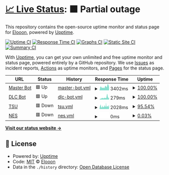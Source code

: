 # [📈 Live Status](https://Eloniumm.github.io/Status-Page): <!--live status--> **🟧 Partial outage**

This repository contains the open-source uptime monitor and status page for [Elooon](https://elondev.cf), powered by [Upptime](https://github.com/upptime/upptime).

[![Uptime CI](https://github.com/Eloniumm/Status-Page/workflows/Uptime%20CI/badge.svg)](https://github.com/Eloniumm/Status-Page/actions?query=workflow%3A%22Uptime+CI%22)
[![Response Time CI](https://github.com/Eloniumm/Status-Page/workflows/Response%20Time%20CI/badge.svg)](https://github.com/Eloniumm/Status-Page/actions?query=workflow%3A%22Response+Time+CI%22)
[![Graphs CI](https://github.com/Eloniumm/Status-Page/workflows/Graphs%20CI/badge.svg)](https://github.com/Eloniumm/Status-Page/actions?query=workflow%3A%22Graphs+CI%22)
[![Static Site CI](https://github.com/Eloniumm/Status-Page/workflows/Static%20Site%20CI/badge.svg)](https://github.com/Eloniumm/Status-Page/actions?query=workflow%3A%22Static+Site+CI%22)
[![Summary CI](https://github.com/Eloniumm/Status-Page/workflows/Summary%20CI/badge.svg)](https://github.com/Eloniumm/Status-Page/actions?query=workflow%3A%22Summary+CI%22)

With [Upptime](https://upptime.js.org), you can get your own unlimited and free uptime monitor and status page, powered entirely by a GitHub repository. We use [Issues](https://github.com/Eloniumm/Status-Page/issues) as incident reports, [Actions](https://github.com/Eloniumm/Status-Page/actions) as uptime monitors, and [Pages](https://Eloniumm.github.io/Status-Page) for the status page.

<!--start: status pages-->
<!-- This summary is generated by Upptime (https://github.com/upptime/upptime) -->
<!-- Do not edit this manually, your changes will be overwritten -->
<!-- prettier-ignore -->
| URL | Status | History | Response Time | Uptime |
| --- | ------ | ------- | ------------- | ------ |
| <img alt="" src="https://favicons.githubusercontent.com/masterbot.dlcdevelopment.repl.co" height="13"> [Master Bot](https://MasterBot.DLCDevelopment.repl.co) | 🟩 Up | [master-bot.yml](https://github.com/Eloniumm/Status-Page/commits/HEAD/history/master-bot.yml) | <details><summary><img alt="Response time graph" src="./graphs/master-bot/response-time-week.png" height="20"> 3402ms</summary><br><a href="https://Discord-Development-Centre.github.io/status/history/master-bot"><img alt="Response time 3402" src="https://img.shields.io/endpoint?url=https%3A%2F%2Fraw.githubusercontent.com%2FEloniumm%2FStatus-Page%2FHEAD%2Fapi%2Fmaster-bot%2Fresponse-time.json"></a><br><a href="https://Discord-Development-Centre.github.io/status/history/master-bot"><img alt="24-hour response time 407" src="https://img.shields.io/endpoint?url=https%3A%2F%2Fraw.githubusercontent.com%2FEloniumm%2FStatus-Page%2FHEAD%2Fapi%2Fmaster-bot%2Fresponse-time-day.json"></a><br><a href="https://Discord-Development-Centre.github.io/status/history/master-bot"><img alt="7-day response time 3402" src="https://img.shields.io/endpoint?url=https%3A%2F%2Fraw.githubusercontent.com%2FEloniumm%2FStatus-Page%2FHEAD%2Fapi%2Fmaster-bot%2Fresponse-time-week.json"></a><br><a href="https://Discord-Development-Centre.github.io/status/history/master-bot"><img alt="30-day response time 3402" src="https://img.shields.io/endpoint?url=https%3A%2F%2Fraw.githubusercontent.com%2FEloniumm%2FStatus-Page%2FHEAD%2Fapi%2Fmaster-bot%2Fresponse-time-month.json"></a><br><a href="https://Discord-Development-Centre.github.io/status/history/master-bot"><img alt="1-year response time 3402" src="https://img.shields.io/endpoint?url=https%3A%2F%2Fraw.githubusercontent.com%2FEloniumm%2FStatus-Page%2FHEAD%2Fapi%2Fmaster-bot%2Fresponse-time-year.json"></a></details> | <details><summary><a href="https://Discord-Development-Centre.github.io/status/history/master-bot">100.00%</a></summary><a href="https://Discord-Development-Centre.github.io/status/history/master-bot"><img alt="All-time uptime 100.00%" src="https://img.shields.io/endpoint?url=https%3A%2F%2Fraw.githubusercontent.com%2FEloniumm%2FStatus-Page%2FHEAD%2Fapi%2Fmaster-bot%2Fuptime.json"></a><br><a href="https://Discord-Development-Centre.github.io/status/history/master-bot"><img alt="24-hour uptime 100.00%" src="https://img.shields.io/endpoint?url=https%3A%2F%2Fraw.githubusercontent.com%2FEloniumm%2FStatus-Page%2FHEAD%2Fapi%2Fmaster-bot%2Fuptime-day.json"></a><br><a href="https://Discord-Development-Centre.github.io/status/history/master-bot"><img alt="7-day uptime 100.00%" src="https://img.shields.io/endpoint?url=https%3A%2F%2Fraw.githubusercontent.com%2FEloniumm%2FStatus-Page%2FHEAD%2Fapi%2Fmaster-bot%2Fuptime-week.json"></a><br><a href="https://Discord-Development-Centre.github.io/status/history/master-bot"><img alt="30-day uptime 100.00%" src="https://img.shields.io/endpoint?url=https%3A%2F%2Fraw.githubusercontent.com%2FEloniumm%2FStatus-Page%2FHEAD%2Fapi%2Fmaster-bot%2Fuptime-month.json"></a><br><a href="https://Discord-Development-Centre.github.io/status/history/master-bot"><img alt="1-year uptime 100.00%" src="https://img.shields.io/endpoint?url=https%3A%2F%2Fraw.githubusercontent.com%2FEloniumm%2FStatus-Page%2FHEAD%2Fapi%2Fmaster-bot%2Fuptime-year.json"></a></details>
| <img alt="" src="https://favicons.githubusercontent.com/dlc-bot.samosaman73.repl.co" height="13"> [DLC Bot](https://dlc-bot.samosaman73.repl.co) | 🟩 Up | [dlc-bot.yml](https://github.com/Eloniumm/Status-Page/commits/HEAD/history/dlc-bot.yml) | <details><summary><img alt="Response time graph" src="./graphs/dlc-bot/response-time-week.png" height="20"> 279ms</summary><br><a href="https://Discord-Development-Centre.github.io/status/history/dlc-bot"><img alt="Response time 279" src="https://img.shields.io/endpoint?url=https%3A%2F%2Fraw.githubusercontent.com%2FEloniumm%2FStatus-Page%2FHEAD%2Fapi%2Fdlc-bot%2Fresponse-time.json"></a><br><a href="https://Discord-Development-Centre.github.io/status/history/dlc-bot"><img alt="24-hour response time 225" src="https://img.shields.io/endpoint?url=https%3A%2F%2Fraw.githubusercontent.com%2FEloniumm%2FStatus-Page%2FHEAD%2Fapi%2Fdlc-bot%2Fresponse-time-day.json"></a><br><a href="https://Discord-Development-Centre.github.io/status/history/dlc-bot"><img alt="7-day response time 279" src="https://img.shields.io/endpoint?url=https%3A%2F%2Fraw.githubusercontent.com%2FEloniumm%2FStatus-Page%2FHEAD%2Fapi%2Fdlc-bot%2Fresponse-time-week.json"></a><br><a href="https://Discord-Development-Centre.github.io/status/history/dlc-bot"><img alt="30-day response time 279" src="https://img.shields.io/endpoint?url=https%3A%2F%2Fraw.githubusercontent.com%2FEloniumm%2FStatus-Page%2FHEAD%2Fapi%2Fdlc-bot%2Fresponse-time-month.json"></a><br><a href="https://Discord-Development-Centre.github.io/status/history/dlc-bot"><img alt="1-year response time 279" src="https://img.shields.io/endpoint?url=https%3A%2F%2Fraw.githubusercontent.com%2FEloniumm%2FStatus-Page%2FHEAD%2Fapi%2Fdlc-bot%2Fresponse-time-year.json"></a></details> | <details><summary><a href="https://Discord-Development-Centre.github.io/status/history/dlc-bot">100.00%</a></summary><a href="https://Discord-Development-Centre.github.io/status/history/dlc-bot"><img alt="All-time uptime 100.00%" src="https://img.shields.io/endpoint?url=https%3A%2F%2Fraw.githubusercontent.com%2FEloniumm%2FStatus-Page%2FHEAD%2Fapi%2Fdlc-bot%2Fuptime.json"></a><br><a href="https://Discord-Development-Centre.github.io/status/history/dlc-bot"><img alt="24-hour uptime 100.00%" src="https://img.shields.io/endpoint?url=https%3A%2F%2Fraw.githubusercontent.com%2FEloniumm%2FStatus-Page%2FHEAD%2Fapi%2Fdlc-bot%2Fuptime-day.json"></a><br><a href="https://Discord-Development-Centre.github.io/status/history/dlc-bot"><img alt="7-day uptime 100.00%" src="https://img.shields.io/endpoint?url=https%3A%2F%2Fraw.githubusercontent.com%2FEloniumm%2FStatus-Page%2FHEAD%2Fapi%2Fdlc-bot%2Fuptime-week.json"></a><br><a href="https://Discord-Development-Centre.github.io/status/history/dlc-bot"><img alt="30-day uptime 100.00%" src="https://img.shields.io/endpoint?url=https%3A%2F%2Fraw.githubusercontent.com%2FEloniumm%2FStatus-Page%2FHEAD%2Fapi%2Fdlc-bot%2Fuptime-month.json"></a><br><a href="https://Discord-Development-Centre.github.io/status/history/dlc-bot"><img alt="1-year uptime 100.00%" src="https://img.shields.io/endpoint?url=https%3A%2F%2Fraw.githubusercontent.com%2FEloniumm%2FStatus-Page%2FHEAD%2Fapi%2Fdlc-bot%2Fuptime-year.json"></a></details>
| <img alt="" src="https://favicons.githubusercontent.com/tsu.dlcdevelopment.repl.co" height="13"> [TSU](https://TSU.DLCDevelopment.repl.co) | 🟥 Down | [tsu.yml](https://github.com/Eloniumm/Status-Page/commits/HEAD/history/tsu.yml) | <details><summary><img alt="Response time graph" src="./graphs/tsu/response-time-week.png" height="20"> 2028ms</summary><br><a href="https://Discord-Development-Centre.github.io/status/history/tsu"><img alt="Response time 2028" src="https://img.shields.io/endpoint?url=https%3A%2F%2Fraw.githubusercontent.com%2FEloniumm%2FStatus-Page%2FHEAD%2Fapi%2Ftsu%2Fresponse-time.json"></a><br><a href="https://Discord-Development-Centre.github.io/status/history/tsu"><img alt="24-hour response time 368" src="https://img.shields.io/endpoint?url=https%3A%2F%2Fraw.githubusercontent.com%2FEloniumm%2FStatus-Page%2FHEAD%2Fapi%2Ftsu%2Fresponse-time-day.json"></a><br><a href="https://Discord-Development-Centre.github.io/status/history/tsu"><img alt="7-day response time 2028" src="https://img.shields.io/endpoint?url=https%3A%2F%2Fraw.githubusercontent.com%2FEloniumm%2FStatus-Page%2FHEAD%2Fapi%2Ftsu%2Fresponse-time-week.json"></a><br><a href="https://Discord-Development-Centre.github.io/status/history/tsu"><img alt="30-day response time 2028" src="https://img.shields.io/endpoint?url=https%3A%2F%2Fraw.githubusercontent.com%2FEloniumm%2FStatus-Page%2FHEAD%2Fapi%2Ftsu%2Fresponse-time-month.json"></a><br><a href="https://Discord-Development-Centre.github.io/status/history/tsu"><img alt="1-year response time 2028" src="https://img.shields.io/endpoint?url=https%3A%2F%2Fraw.githubusercontent.com%2FEloniumm%2FStatus-Page%2FHEAD%2Fapi%2Ftsu%2Fresponse-time-year.json"></a></details> | <details><summary><a href="https://Discord-Development-Centre.github.io/status/history/tsu">95.54%</a></summary><a href="https://Discord-Development-Centre.github.io/status/history/tsu"><img alt="All-time uptime 95.54%" src="https://img.shields.io/endpoint?url=https%3A%2F%2Fraw.githubusercontent.com%2FEloniumm%2FStatus-Page%2FHEAD%2Fapi%2Ftsu%2Fuptime.json"></a><br><a href="https://Discord-Development-Centre.github.io/status/history/tsu"><img alt="24-hour uptime 98.35%" src="https://img.shields.io/endpoint?url=https%3A%2F%2Fraw.githubusercontent.com%2FEloniumm%2FStatus-Page%2FHEAD%2Fapi%2Ftsu%2Fuptime-day.json"></a><br><a href="https://Discord-Development-Centre.github.io/status/history/tsu"><img alt="7-day uptime 95.54%" src="https://img.shields.io/endpoint?url=https%3A%2F%2Fraw.githubusercontent.com%2FEloniumm%2FStatus-Page%2FHEAD%2Fapi%2Ftsu%2Fuptime-week.json"></a><br><a href="https://Discord-Development-Centre.github.io/status/history/tsu"><img alt="30-day uptime 95.54%" src="https://img.shields.io/endpoint?url=https%3A%2F%2Fraw.githubusercontent.com%2FEloniumm%2FStatus-Page%2FHEAD%2Fapi%2Ftsu%2Fuptime-month.json"></a><br><a href="https://Discord-Development-Centre.github.io/status/history/tsu"><img alt="1-year uptime 95.54%" src="https://img.shields.io/endpoint?url=https%3A%2F%2Fraw.githubusercontent.com%2FEloniumm%2FStatus-Page%2FHEAD%2Fapi%2Ftsu%2Fuptime-year.json"></a></details>
| <img alt="" src="https://favicons.githubusercontent.com/nes.dlcdevelopment.repl.co" height="13"> [NES](https://NES.DLCDevelopment.repl.co) | 🟥 Down | [nes.yml](https://github.com/Eloniumm/Status-Page/commits/HEAD/history/nes.yml) | <details><summary><img alt="Response time graph" src="./graphs/nes/response-time-week.png" height="20"> 0ms</summary><br><a href="https://Discord-Development-Centre.github.io/status/history/nes"><img alt="Response time 0" src="https://img.shields.io/endpoint?url=https%3A%2F%2Fraw.githubusercontent.com%2FEloniumm%2FStatus-Page%2FHEAD%2Fapi%2Fnes%2Fresponse-time.json"></a><br><a href="https://Discord-Development-Centre.github.io/status/history/nes"><img alt="24-hour response time 0" src="https://img.shields.io/endpoint?url=https%3A%2F%2Fraw.githubusercontent.com%2FEloniumm%2FStatus-Page%2FHEAD%2Fapi%2Fnes%2Fresponse-time-day.json"></a><br><a href="https://Discord-Development-Centre.github.io/status/history/nes"><img alt="7-day response time 0" src="https://img.shields.io/endpoint?url=https%3A%2F%2Fraw.githubusercontent.com%2FEloniumm%2FStatus-Page%2FHEAD%2Fapi%2Fnes%2Fresponse-time-week.json"></a><br><a href="https://Discord-Development-Centre.github.io/status/history/nes"><img alt="30-day response time 0" src="https://img.shields.io/endpoint?url=https%3A%2F%2Fraw.githubusercontent.com%2FEloniumm%2FStatus-Page%2FHEAD%2Fapi%2Fnes%2Fresponse-time-month.json"></a><br><a href="https://Discord-Development-Centre.github.io/status/history/nes"><img alt="1-year response time 0" src="https://img.shields.io/endpoint?url=https%3A%2F%2Fraw.githubusercontent.com%2FEloniumm%2FStatus-Page%2FHEAD%2Fapi%2Fnes%2Fresponse-time-year.json"></a></details> | <details><summary><a href="https://Discord-Development-Centre.github.io/status/history/nes">0.03%</a></summary><a href="https://Discord-Development-Centre.github.io/status/history/nes"><img alt="All-time uptime 0.03%" src="https://img.shields.io/endpoint?url=https%3A%2F%2Fraw.githubusercontent.com%2FEloniumm%2FStatus-Page%2FHEAD%2Fapi%2Fnes%2Fuptime.json"></a><br><a href="https://Discord-Development-Centre.github.io/status/history/nes"><img alt="24-hour uptime 0.00%" src="https://img.shields.io/endpoint?url=https%3A%2F%2Fraw.githubusercontent.com%2FEloniumm%2FStatus-Page%2FHEAD%2Fapi%2Fnes%2Fuptime-day.json"></a><br><a href="https://Discord-Development-Centre.github.io/status/history/nes"><img alt="7-day uptime 0.03%" src="https://img.shields.io/endpoint?url=https%3A%2F%2Fraw.githubusercontent.com%2FEloniumm%2FStatus-Page%2FHEAD%2Fapi%2Fnes%2Fuptime-week.json"></a><br><a href="https://Discord-Development-Centre.github.io/status/history/nes"><img alt="30-day uptime 0.03%" src="https://img.shields.io/endpoint?url=https%3A%2F%2Fraw.githubusercontent.com%2FEloniumm%2FStatus-Page%2FHEAD%2Fapi%2Fnes%2Fuptime-month.json"></a><br><a href="https://Discord-Development-Centre.github.io/status/history/nes"><img alt="1-year uptime 0.03%" src="https://img.shields.io/endpoint?url=https%3A%2F%2Fraw.githubusercontent.com%2FEloniumm%2FStatus-Page%2FHEAD%2Fapi%2Fnes%2Fuptime-year.json"></a></details>

<!--end: status pages-->

[**Visit our status website →**](https://Eloniumm.github.io/Status-Page)

## 📄 License

- Powered by: [Upptime](https://github.com/upptime/upptime)
- Code: [MIT](./LICENSE) © [Elooon](https://elondev.cf)
- Data in the `./history` directory: [Open Database License](https://opendatacommons.org/licenses/odbl/1-0/)
